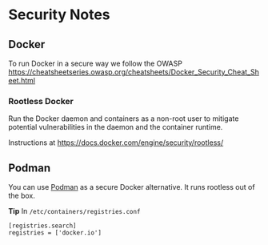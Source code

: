 # Security Notes

## Docker

To run Docker in a secure way we follow the OWASP https://cheatsheetseries.owasp.org/cheatsheets/Docker_Security_Cheat_Sheet.html

### Rootless Docker

Run the Docker daemon and containers as a non-root user to mitigate potential vulnerabilities in the daemon and the container runtime.

Instructions at https://docs.docker.com/engine/security/rootless/

## Podman

You can use [Podman](https://podman.io/) as a secure Docker alternative. It runs rootless out of the box.

**Tip**
In `/etc/containers/registries.conf`
```
[registries.search]
registries = ['docker.io']
```
